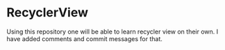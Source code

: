# RecyclerView
Using this repository one will be able to learn recycler view on their own. I have added comments and commit messages for that.

